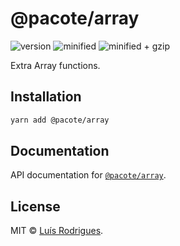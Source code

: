 # @pacote/array

![version](https://badgen.net/npm/v/@pacote/array)
![minified](https://badgen.net/bundlephobia/min/@pacote/array)
![minified + gzip](https://badgen.net/bundlephobia/minzip/@pacote/array)

Extra Array functions.

## Installation

```bash
yarn add @pacote/array
```

## Documentation

API documentation for [`@pacote/array`](https://pacotejs.github.io/pacote/modules/_pacote_array.html).

## License

MIT © [Luís Rodrigues](https://goblindegook.com).
